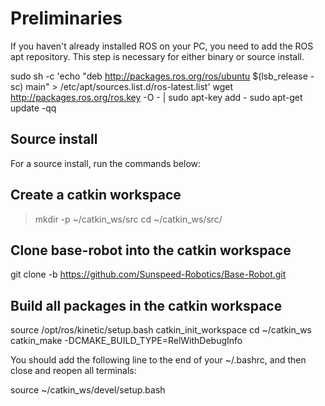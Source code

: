 # Preliminaries
If you haven't already installed ROS on your PC, you need to add the ROS apt repository. This step is necessary for either binary or source install.

sudo sh -c 'echo "deb http://packages.ros.org/ros/ubuntu $(lsb_release -sc) main" > /etc/apt/sources.list.d/ros-latest.list'
wget http://packages.ros.org/ros.key -O - | sudo apt-key add -
sudo apt-get update -qq

## Source install
For a source install, run the commands below:

## Create a catkin workspace
> mkdir -p ~/catkin_ws/src
cd ~/catkin_ws/src/

## Clone base-robot into the catkin workspace
git clone -b https://github.com/Sunspeed-Robotics/Base-Robot.git

## Build all packages in the catkin workspace
source /opt/ros/kinetic/setup.bash
catkin_init_workspace
cd ~/catkin_ws
catkin_make -DCMAKE_BUILD_TYPE=RelWithDebugInfo

You should add the following line to the end of your ~/.bashrc, and then close and reopen all terminals:

source ~/catkin_ws/devel/setup.bash
